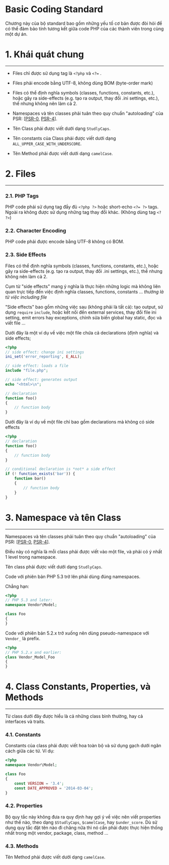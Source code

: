 Basic Coding Standard
=====================

Chương này của bộ standard bao gồm những yếu tố cơ bản được đòi hỏi để có thể đảm bảo
tính tương kết giữa code PHP của các thành viên trong cùng một dự án.

[PSR-0]: https://github.com/php-fig/fig-standards/blob/master/accepted/PSR-0.md
[PSR-4]: https://github.com/php-fig/fig-standards/blob/master/accepted/PSR-4-autoloader.md

# 1. Khái quát chung

-----------

- Files chỉ được sử dụng tag là `<?php` và `<?=` .

- Files phải encode bằng UTF-8, không dùng BOM (byte-order mark)

- Files có thể định nghĩa symbols (classes, functions, constants, etc.),
  hoặc gây ra side-effects (e.g. tạo ra output, thay đổi .ini settings, etc.),
  thế nhưng không nên làm cả 2.

- Namespaces và tên classes phải tuân theo quy chuẩn "autoloading" của PSR: [[PSR-0], [PSR-4]].

- Tên Class phải được viết dưới dạng `StudlyCaps`.

- Tên constants của Class phải được viết dưới dạng `ALL_UPPER_CASE_WITH_UNDERSCORE`.

- Tên Method phải được viết dưới dạng `camelCase`.


# 2. Files

--------

### 2.1. PHP Tags

PHP code phải sử dụng tag đầy đủ `<?php ?>` hoặc short-echo `<?= ?>` tags.
Ngoài ra không được sử dụng những tag thay đổi khác. (Không dùng tag `<? ?>`)

### 2.2. Character Encoding

PHP code phải được encode bằng UTF-8 không có BOM.

### 2.3. Side Effects

Files có thể định nghĩa symbols (classes, functions, constants, etc.),
hoặc gây ra side-effects (e.g. tạo ra output, thay đổi .ini settings, etc.),
thế nhưng không nên làm cả 2.

Cụm từ "side effects" mang ý nghĩa là thực hiện những logic mà không liên quan
trực tiếp đến việc định nghĩa classes, functions, constants ... *thường là từ
việc including file*


"Side effects" bao gồm những việc sau (không phải là tất cả): tạo output, sử dụng `require`  `include`, hoặc
kết nối đến external services, thay đổi file ini setting, emit errors hay exceptions,
chỉnh sửa biến global hay static, đọc và viết file ...

Dưới đây là một ví dụ về việc một file chứa cả declarations (định nghĩa) và side effects;

```php
<?php
// side effect: change ini settings
ini_set('error_reporting', E_ALL);

// side effect: loads a file
include "file.php";

// side effect: generates output
echo "<html>\n";

// declaration
function foo()
{
    // function body
}
```

Dưới đây là ví dụ về một file chỉ bao gồm declarations mà không có side effects

```php
<?php
// declaration
function foo()
{
    // function body
}

// conditional declaration is *not* a side effect
if (! function_exists('bar')) {
    function bar()
    {
        // function body
    }
}
```


# 3. Namespace và tên Class

----------------------------

Namespaces và tên classes phải tuân theo quy chuẩn "autoloading" của PSR: [[PSR-0], [PSR-4]].

Điều này có nghĩa là mỗi class phải được viết vào một file, và phải có ý nhất 1 level trong namespace.

Tên class phải được viết dưới dạng `StudlyCaps`.

Code với phiên bản PHP 5.3 trở lên phải dùng đúng namespaces.

Chẳng hạn:

```php
<?php
// PHP 5.3 and later:
namespace Vendor\Model;

class Foo
{
}
```

Code với phiên bản 5.2.x trở xuống nên dùng pseudo-namespace với `Vendor_` là prefix.

```php
<?php
// PHP 5.2.x and earlier:
class Vendor_Model_Foo
{
}
```

# 4. Class Constants, Properties, và Methods

-------------------------------------------

Từ class dưới đây được hiểu là cả những class bình thường, hay cả interfaces và traits.

### 4.1. Constants

Constants của class phải được viết hoa toàn bộ và sử dụng gạch dưới ngăn cách giữa các từ.
Ví dụ:

```php
<?php
namespace Vendor\Model;

class Foo
{
    const VERSION = '3.4';
    const DATE_APPROVED = '2014-03-04';
}
```

### 4.2. Properties

Bộ quy tắc này không đưa ra quy định hay gợi ý về việc nên viết properties như thế nào,
theo dạng `$StudlyCaps`, `$camelCase`, hay `$under_score`.
Dù sử dụng quy tắc đặt tên nào đi chăng nữa thì nó cần phải được thực hiện thống nhất trong
một vendor, package, class, method ...

### 4.3. Methods

Tên Method phải được viết dưới dạng `camelCase`.
